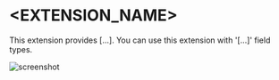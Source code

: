 # <EXTENSION_NAME>

This extension provides […]. You can use this extension with '[…]' field types.

![screenshot](https://example.org/screenshot.png)
